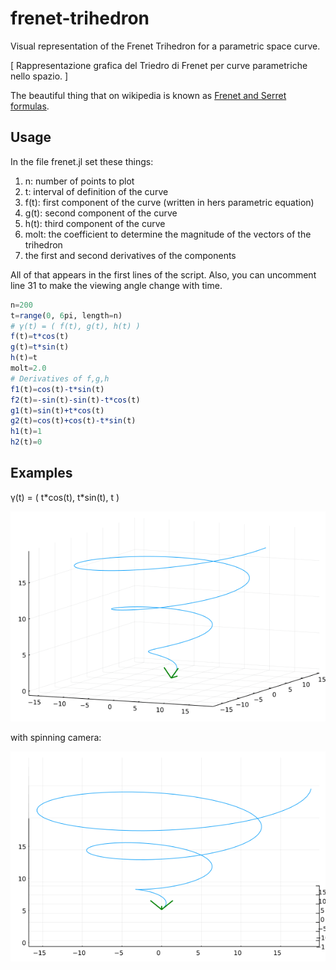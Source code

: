 # frenet-trihedron
Visual representation of the Frenet Trihedron for a parametric space curve.

[ Rappresentazione grafica del Triedro di Frenet per curve parametriche nello spazio. ]

The beautiful thing that on wikipedia is known as [Frenet and Serret formulas](https://en.wikipedia.org/wiki/Frenet%E2%80%93Serret_formulas).

## Usage
In the file frenet.jl set these things:

1. n: number of points to plot
2. t: interval of definition of the curve
3. f(t): first component of the curve (written in hers parametric equation)
4. g(t): second component of the curve
5. h(t): third component of the curve
6. molt: the coefficient to determine the magnitude of the vectors of the trihedron
7. the first and second derivatives of the components

All of that appears in the first lines of the script.
Also, you can uncomment line 31 to make the viewing angle change with time. 

```julia
n=200
t=range(0, 6pi, length=n)
# γ(t) = ( f(t), g(t), h(t) )
f(t)=t*cos(t)
g(t)=t*sin(t)
h(t)=t
molt=2.0
# Derivatives of f,g,h
f1(t)=cos(t)-t*sin(t)
f2(t)=-sin(t)-sin(t)-t*cos(t)
g1(t)=sin(t)+t*cos(t)
g2(t)=cos(t)+cos(t)-t*sin(t)
h1(t)=1
h2(t)=0
```

## Examples
γ(t) = ( t\*cos(t), t\*sin(t), t )

![](examples/2021-09-17T21_12_50_182.gif)

with spinning camera:

![](examples/2021-09-17T21_16_11_833.gif)

